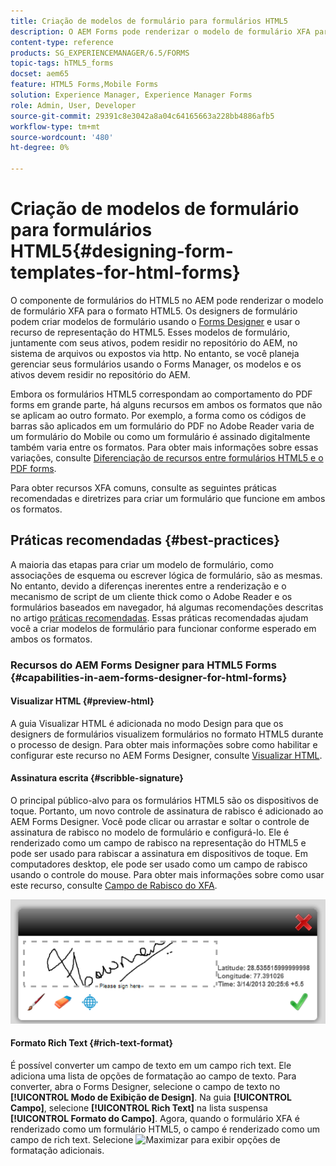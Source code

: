 ```yaml
---
title: Criação de modelos de formulário para formulários HTML5
description: O AEM Forms pode renderizar o modelo de formulário XFA para o formato HTML5. Os designers de formulário podem criar modelos de formulário usando o Designer e usar o recurso de representação do HTML5.
content-type: reference
products: SG_EXPERIENCEMANAGER/6.5/FORMS
topic-tags: hTML5_forms
docset: aem65
feature: HTML5 Forms,Mobile Forms
solution: Experience Manager, Experience Manager Forms
role: Admin, User, Developer
source-git-commit: 29391c8e3042a8a04c64165663a228bb4886afb5
workflow-type: tm+mt
source-wordcount: '480'
ht-degree: 0%

---
```


# Criação de modelos de formulário para formulários HTML5{#designing-form-templates-for-html-forms}

O componente de formulários do HTML5 no AEM pode renderizar o modelo de formulário XFA para o formato HTML5. Os designers de formulário podem criar modelos de formulário usando o [Forms Designer](https://www.adobe.com/go/learn_aemforms_designer_63) e usar o recurso de representação do HTML5. Esses modelos de formulário, juntamente com seus ativos, podem residir no repositório do AEM, no sistema de arquivos ou expostos via http. No entanto, se você planeja gerenciar seus formulários usando o Forms Manager, os modelos e os ativos devem residir no repositório do AEM.

Embora os formulários HTML5 correspondam ao comportamento do PDF forms em grande parte, há alguns recursos em ambos os formatos que não se aplicam ao outro formato. Por exemplo, a forma como os códigos de barras são aplicados em um formulário do PDF no Adobe Reader varia de um formulário do Mobile ou como um formulário é assinado digitalmente também varia entre os formatos. Para obter mais informações sobre essas variações, consulte [Diferenciação de recursos entre formulários HTML5 e o PDF forms](../../forms/using/feature-differentiation-html5-forms-pdf-forms.md).

Para obter recursos XFA comuns, consulte as seguintes práticas recomendadas e diretrizes para criar um formulário que funcione em ambos os formatos.

## Práticas recomendadas {#best-practices}

A maioria das etapas para criar um modelo de formulário, como associações de esquema ou escrever lógica de formulário, são as mesmas. No entanto, devido a diferenças inerentes entre a renderização e o mecanismo de script de um cliente thick como o Adobe Reader e os formulários baseados em navegador, há algumas recomendações descritas no artigo [práticas recomendadas](/help/forms/using/design-accessible-html5-forms.md). Essas práticas recomendadas ajudam você a criar modelos de formulário para funcionar conforme esperado em ambos os formatos.

### Recursos do AEM Forms Designer para HTML5 Forms {#capabilities-in-aem-forms-designer-for-html-forms}

#### Visualizar HTML {#preview-html}

A guia Visualizar HTML é adicionada no modo Design para que os designers de formulários visualizem formulários no formato HTML5 durante o processo de design. Para obter mais informações sobre como habilitar e configurar este recurso no AEM Forms Designer, consulte [Visualizar HTML](../../forms/using/preview-xdp-forms-html.md).

#### Assinatura escrita {#scribble-signature}

O principal público-alvo para os formulários HTML5 são os dispositivos de toque. Portanto, um novo controle de assinatura de rabisco é adicionado ao AEM Forms Designer. Você pode clicar ou arrastar e soltar o controle de assinatura de rabisco no modelo de formulário e configurá-lo. Ele é renderizado como um campo de rabisco na representação do HTML5 e pode ser usado para rabiscar a assinatura em dispositivos de toque. Em computadores desktop, ele pode ser usado como um campo de rabisco usando o controle do mouse. Para obter mais informações sobre como usar este recurso, consulte [Campo de Rabisco do XFA](../../forms/using/scribble-signature.md).

![4](assets/4.png)

#### Formato Rich Text {#rich-text-format}

É possível converter um campo de texto em um campo rich text. Ele adiciona uma lista de opções de formatação ao campo de texto. Para converter, abra o Forms Designer, selecione o campo de texto no **[!UICONTROL Modo de Exibição de Design]**. Na guia **[!UICONTROL Campo]**, selecione **[!UICONTROL Rich Text]** na lista suspensa **[!UICONTROL Formato do Campo]**. Agora, quando o formulário XFA é renderizado como um formulário HTML5, o campo é renderizado como um campo de rich text. Selecione ![Maximizar](assets/maximize_icon.svg) para exibir opções de formatação adicionais.
